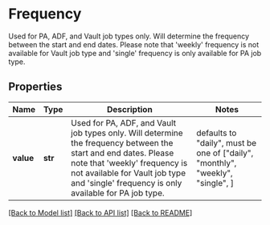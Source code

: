 # Frequency

Used for PA, ADF, and Vault job types only. Will determine the frequency between the start and end dates. Please note that 'weekly' frequency is not available for Vault job type and 'single' frequency is only available for PA job type.

## Properties
Name | Type | Description | Notes
------------ | ------------- | ------------- | -------------
**value** | **str** | Used for PA, ADF, and Vault job types only. Will determine the frequency between the start and end dates. Please note that &#39;weekly&#39; frequency is not available for Vault job type and &#39;single&#39; frequency is only available for PA job type. | defaults to "daily",  must be one of ["daily", "monthly", "weekly", "single", ]

[[Back to Model list]](../README.md#documentation-for-models) [[Back to API list]](../README.md#documentation-for-api-endpoints) [[Back to README]](../README.md)


